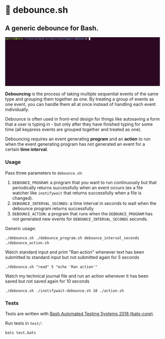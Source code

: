 # 🎱 debounce.sh
## A generic debounce for Bash.

![gif of script running on command line](debounce.gif)

__Debouncing__ is the process of taking multiple sequential events of the same type and grouping them together as one. By treating a group of events as one event, you can handle them all at once instead of handling each event individually.

Debounce is often used in front-end design for things like autosaving a form that a user is typing in - but only after they have finished typing for some time (all keypress events are grouped together and treated as one).

Debouncing requires an event generating __program__ and an __action__ to run when the event generating program has not generated an event for a certain __time interval__.

### Usage

Pass three parameters to `debounce.sh`:
1) `DEBOUNCE_PROGRAM`: a program that you want to run continuously but that periodically returns successfully when an event occurs (ex a file watcher like `inotifywait` that returns successfully when a file is changed).
2) `DEBOUNCE_INTERVAL_SECONDS`: a time interval in seconds to wait when the debounce program returns successfully
3) `DEBOUNCE_ACTION`: a program that runs when the `DEBOUNCE_PROGRAM` has not generated new events for `DEBOUNCE_INTERVAL_SECONDS` seconds.

Generic usage:

```
./debounce.sh ./debounce_program.sh debounce_interval_seconds ./debounce_action.sh
```

Watch standard input and print "Ran action" whenever text has been submitted to standard input but not submitted again for 5 seconds
```
./debounce.sh "read" 5 "echo 'Ran action'"
```
Watch my technical journal file and run an action whenever it has been saved but not saved again for 10 seconds

```
./debounce.sh ./inotifywait-debounce.sh 10 ./action.sh
```

### Tests

Tests are written with [Bash Automated Testing Systems 2018 (bats-core)](https://github.com/bats-core/bats-core).

Run tests in `test/`:

```
bats test.bats
```
